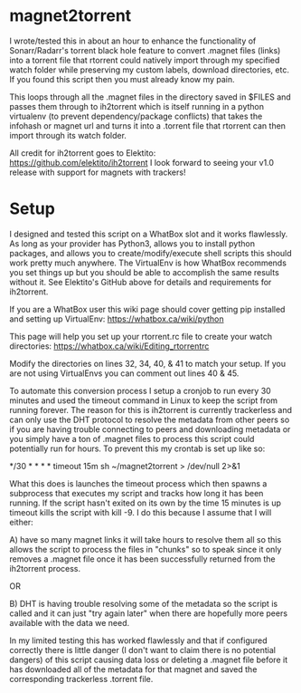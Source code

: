 # magnet2torrent

I wrote/tested this in about an hour to enhance the functionality of Sonarr/Radarr's torrent black hole feature to convert .magnet files (links) into a torrent file that rtorrent could natively import through my specified watch folder while preserving my custom labels, download directories, etc. If you found this script then you must already know my pain.

This loops through all the .magnet files in the directory saved in $FILES and passes them through to ih2torrent which is itself running in a python virtualenv (to prevent dependency/package conflicts) that takes the infohash or magnet url and turns it into a .torrent file that rtorrent can then import through its watch folder. 

All credit for ih2torrent goes to Elektito: https://github.com/elektito/ih2torrent
I look forward to seeing your v1.0 release with support for magnets with trackers!


# Setup
I designed and tested this script on a WhatBox slot and it works flawlessly. As long as your provider has Python3, allows you to install python packages, and allows you to create/modify/execute shell scripts this should work pretty much anywhere. The VirtualEnv is how WhatBox recommends you set things up but you should be able to accomplish the same results without it. See Elektito's GitHub above for details and requirements for ih2torrent.

If you are a WhatBox user this wiki page should cover getting pip installed and setting up VirtualEnv: https://whatbox.ca/wiki/python

This page will help you set up your rtorrent.rc file to create your watch directories: https://whatbox.ca/wiki/Editing_rtorrentrc

Modify the directories on lines 32, 34, 40, & 41 to match your setup. If you are not using VirtualEnvs you can comment out lines 40 & 45.

To automate this conversion process I setup a cronjob to run every 30 minutes and used the timeout command in Linux to keep the script from running forever. The reason for this is ih2torrent is currently trackerless and can only use the DHT protocol to resolve the metadata from other peers so if you are having trouble connecting to peers and downloading metadata or you simply have a ton of .magnet files to process this script could potentially run for hours. To prevent this my crontab is set up like so:

*/30 * * * * timeout 15m sh ~/magnet2torrent > /dev/null 2>&1

What this does is launches the timeout process which then spawns a subprocess that executes my script and tracks how long it has been running. If the script hasn't exited on its own by the time 15 minutes is up timeout kills the script with kill -9. I do this because I assume that I will either:

A) have so many magnet links it will take hours to resolve them all so this allows the script to process the files in "chunks" so to speak since it only removes a .magnet file once it has been successfully returned from the ih2torrent process.

OR

B) DHT is having trouble resolving some of the metadata so the script is called and it can just "try again later" when there are hopefully more peers available with the data we need.

In my limited testing this has worked flawlessly and that if configured correctly there is little danger (I don't want to claim there is no potential dangers) of this script causing data loss or deleting a .magnet file before it has downloaded all of the metadata for that magnet and saved the corresponding trackerless .torrent file.

